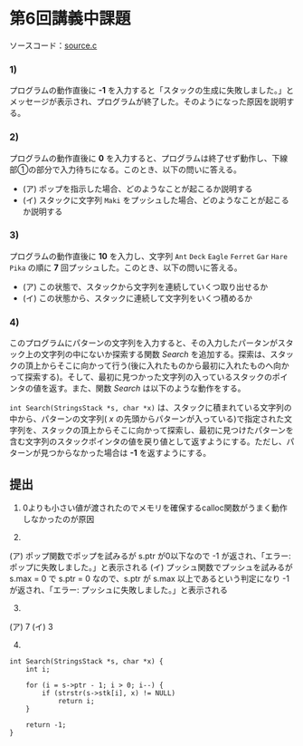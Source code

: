 # 第6回講義中課題

ソースコード：[source.c](./source.c)

### 1)

プログラムの動作直後に **-1** を入力すると「スタックの生成に失敗しました。」とメッセージが表示され、プログラムが終了した。そのようになった原因を説明する。

### 2)

プログラムの動作直後に **0** を入力すると、プログラムは終了せず動作し、下線部①の部分で入力待ちになる。このとき、以下の問いに答える。

- (ア) ポップを指示した場合、どのようなことが起こるか説明する
- (イ) スタックに文字列 `Maki` をプッシュした場合、どのようなことが起こるか説明する

### 3)

プログラムの動作直後に **10** を入力し、文字列 `Ant` `Deck` `Eagle` `Ferret` `Gar` `Hare` `Pika` の順に **7** 回プッシュした。このとき、以下の問いに答える。

- (ア) この状態で、スタックから文字列を連続していくつ取り出せるか
- (イ) この状態から、スタックに連続して文字列をいくつ積めるか

### 4)

このプログラムにパターンの文字列を入力すると、その入力したパータンがスタック上の文字列の中にないか探索する関数 *Search* を追加する。探索は、スタックの頂上からそこに向かって行う(後に入れたものから最初に入れたものへ向かって探索する)。そして、最初に見つかった文字列の入っているスタックのポインタの値を返す。また、関数 *Search* は以下のような動作をする。

`int Search(StringsStack *s, char *x)` は、スタックに積まれている文字列の中から、パターンの文字列( *x* の先頭からパターンが入っている)で指定された文字列を、スタックの頂上からそこに向かって探索し、最初に見つけたパターンを含む文字列のスタックポインタの値を戻り値として返すようにする。ただし、パターンが見つからなかった場合は **-1** を返すようにする。

## 提出

1) 0よりも小さい値が渡されたのでメモリを確保するcalloc関数がうまく動作しなかったのが原因

2)
(ア) ポップ関数でポップを試みるが s.ptr が0以下なので -1 が返され、「エラー: ポップに失敗しました。」と表示される
(イ) プッシュ関数でプッシュを試みるが s.max = 0 で s.ptr = 0 なので、s.ptr が s.max 以上であるという判定になり -1 が返され、「エラー: プッシュに失敗しました。」と表示される

3)
(ア) 7
(イ) 3

4)
```
int Search(StringsStack *s, char *x) {
    int i;

    for (i = s->ptr - 1; i > 0; i--) {
        if (strstr(s->stk[i], x) != NULL)
            return i;
    }

    return -1;
}
```